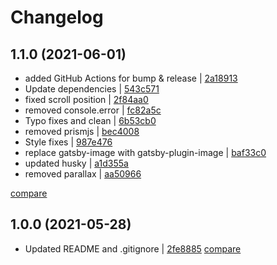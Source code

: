 # Changelog

## 1.1.0 (2021-06-01)

* added GitHub Actions for bump & release | [2a18913](https://github.com/buligadragos/portfolio/commit/2a1891301eb5efc687e059405ea636842b377725)
* Update dependencies | [543c571](https://github.com/buligadragos/portfolio/commit/543c57188504c489d392c2cede2a8e1b8d69e759)
* fixed scroll position | [2f84aa0](https://github.com/buligadragos/portfolio/commit/2f84aa0dad41a3cfec44063547355e52436ada87)
* removed console.error | [fc82a5c](https://github.com/buligadragos/portfolio/commit/fc82a5ca6cfdcff4acf59a563e6b628d67ab3bd4)
* Typo fixes and clean | [6b53cb0](https://github.com/buligadragos/portfolio/commit/6b53cb0408d1be0eca24d182f774294c79460386)
* removed prismjs | [bec4008](https://github.com/buligadragos/portfolio/commit/bec4008532abc4a0dfd0186a74ece0ecc8d54beb)
* Style fixes | [987e476](https://github.com/buligadragos/portfolio/commit/987e47685555ca361601a91f8ae447099aa5756f)
* replace gatsby-image with gatsby-plugin-image | [baf33c0](https://github.com/buligadragos/portfolio/commit/baf33c0c69bb6360fc1f5343486fb05d992367b2)
* updated husky | [a1d355a](https://github.com/buligadragos/portfolio/commit/a1d355afb08f1b0697e5a81ef0e992190cb64276)
* removed parallax | [aa50966](https://github.com/buligadragos/portfolio/commit/aa50966eaf1eea3368fe0b85d8e1c306c3a94186)

[compare](https://github.com/buligadragos/portfolio/compare/1.0.0...1.1.0)

## 1.0.0 (2021-05-28)

* Updated README and .gitignore | [2fe8885](https://github.com/buligadragos/portfolio/commit/2fe88854ab8bb6e2775dee0b65e96d526ba1ceb6)
[compare](https://github.com/buligadragos/portfolio/compare/f32062460ecd2e5e66aeaac0e0e1e0292772005f...2fe88854ab8bb6e2775dee0b65e96d526ba1ceb6)
